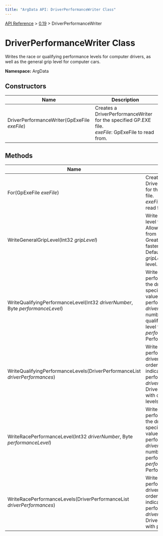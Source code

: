 ```yaml
---
title: "ArgData API: DriverPerformanceWriter Class"
---
```


[API Reference](/argdata/api/) &gt; [0.19](/argdata/api/0.19/) &gt; DriverPerformanceWriter

# DriverPerformanceWriter Class

Writes the race or qualifying performance levels for computer drivers,
as well as the general grip level for computer cars.

**Namespace:** ArgData

## Constructors

<table class="table table-bordered table-striped ">
<thead>
  <tr>
    <th>Name</th>
    <th>Description</th>
  </tr>
</thead>
<tbody>
  <tr>
    <td>DriverPerformanceWriter(GpExeFile <em>exeFile</em>)</td>
    <td>Creates a DriverPerformanceWriter for the specified GP.EXE file.<br /><em>exeFile</em>: GpExeFile to read from.<br /></td>
  </tr>
</tbody>
</table>


## Methods

<table class="table table-bordered table-striped ">
<thead>
  <tr>
    <th>Name</th>
    <th>Description</th>
  </tr>
</thead>
<tbody>
  <tr>
    <td>For(GpExeFile <em>exeFile</em>)</td>
    <td>Creates a DriverPerformanceWriter for the specified GP.EXE file.<br /><em>exeFile</em>: GpExeFile to read from.<br /></td>
  </tr>
  <tr>
    <td>WriteGeneralGripLevel(Int32 <em>gripLevel</em>)</td>
    <td>Writes the general grip level for computer cars. Allowed values range from 1 to 100.<br />Greater values mean faster computer cars. Default value is 1.<br /><em>gripLevel</em>: General grip level.<br /></td>
  </tr>
  <tr>
    <td>WriteQualifyingPerformanceLevel(Int32 <em>driverNumber</em>, Byte <em>performanceLevel</em>)</td>
    <td>Writes the qualifying performance level for the driver with the specified number. Lower value indicates higher performance.<br /><em>driverNumber</em>: Driver number to write qualifying performance level for.<br /><em>performanceLevel</em>: Performance level.<br /></td>
  </tr>
  <tr>
    <td>WriteQualifyingPerformanceLevels(DriverPerformanceList <em>driverPerformances</em>)</td>
    <td>Writes the qualifying performance level for all drivers in numerical order. Lower value indicates higher performance.<br /><em>driverPerformances</em>: DriverPerformanceList with of performance levels.<br /></td>
  </tr>
  <tr>
    <td>WriteRacePerformanceLevel(Int32 <em>driverNumber</em>, Byte <em>performanceLevel</em>)</td>
    <td>Writes the race performance level for the driver with the specified number. Lower value indicates higher performance.<br /><em>driverNumber</em>: Driver number to write race performance level for.<br /><em>performanceLevel</em>: Performance level.<br /></td>
  </tr>
  <tr>
    <td>WriteRacePerformanceLevels(DriverPerformanceList <em>driverPerformances</em>)</td>
    <td>Writes the race performance level for all drivers in numerical order. Lower value indicates higher performance.<br /><em>driverPerformances</em>: DriverPerformanceList with performance levels.<br /></td>
  </tr>
</tbody>
</table>



